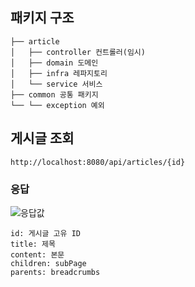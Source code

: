 ## 패키지 구조
```
├── article
│   ├── controller 컨트롤러(임시)
│   ├── domain 도메인
│   ├── infra 레파지토리
│   └── service 서비스
├── common 공통 패키지
└── └── exception 예외
```

## 게시글 조회 
```
http://localhost:8080/api/articles/{id}
```

### 응답
![응답값](https://github.com/DaeGang/Notion-Imitation/assets/58874665/05f844ba-6611-41c3-9470-32daa016d9bc)
```
id: 게시글 고유 ID
title: 제목
content: 본문
children: subPage
parents: breadcrumbs
```
